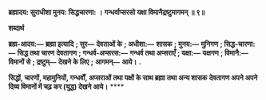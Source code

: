 **ब्रह्मादय: सुराधीशा मुनय: सिद्धचारणा: ।** **गन्धर्वाप्सरसो यक्षा विमानैद्र्रष्टुमागमन् ॥ ९॥** 

**शब्दार्थ** 

**ब्रह्म-आदय:—** **ब्रह्मा इत्यादि** **; सुर—** **देवताओं के** **; अधीशा:—** **शासक** **; मुनय:—** **मुनिगण** **; सिद्ध-चारणा:—** **सिद्ध तथा चारण** **देवतागण** **; गन्धर्व-अप्सरस:—** **गन्धर्व तथा अप्सराएँ** **; यक्षा:—** **यक्षगण** **; विमानै:—** **विमानों से** **; द्रष्टुम्—** **देखने के लिए** **;** **आगमन्—** **आये।** **.** 

**सिद्धों, चारणों, महामुनियों, गन्धर्वों, अप्सराओं तथा यक्षों के साथ ब्रह्मा तथा अन्य शासक** **देवतागण अपने अपने दिव्य विमानों में चढ़ कर (युद्ध) देखने आये।** **** 